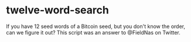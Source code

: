 # twelve-word-search
If you have 12 seed words of a Bitcoin seed, but you don't know the order, can we figure it out?  This script was an answer to @FieldNas on Twitter.
